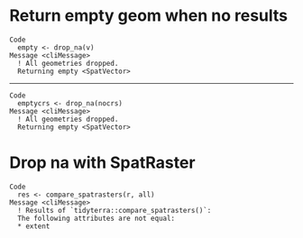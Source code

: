 # Return empty geom when no results

    Code
      empty <- drop_na(v)
    Message <cliMessage>
      ! All geometries dropped.
      Returning empty <SpatVector>

---

    Code
      emptycrs <- drop_na(nocrs)
    Message <cliMessage>
      ! All geometries dropped.
      Returning empty <SpatVector>

# Drop na with SpatRaster

    Code
      res <- compare_spatrasters(r, all)
    Message <cliMessage>
      ! Results of `tidyterra::compare_spatrasters()`: 
      The following attributes are not equal:
      * extent

